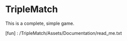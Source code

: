 # TripleMatch
This is a complete, simple game.

[fun] : /TripleMatch/Assets/Documentation/read_me.txt
